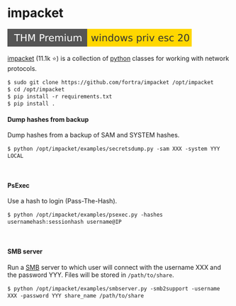 # impacket

[![windowsprivesc20](../../../../cybersecurity/_badges/thmp/windowsprivesc20.svg)](https://tryhackme.com/room/windowsprivesc20)

<div class="row row-cols-lg-2"><div>

[impacket](https://github.com/fortra/impacket) (11.1k ⭐) is a collection of [python](/programming-languages/high-level/scripting/python/index.md) classes for working with network protocols.

```shell!
$ sudo git clone https://github.com/fortra/impacket /opt/impacket
$ cd /opt/impacket
$ pip install -r requirements.txt
$ pip install .
```


</div><div>

#### Dump hashes from backup

Dump hashes from a backup of SAM and SYSTEM hashes.

```shell!
$ python /opt/impacket/examples/secretsdump.py -sam XXX -system YYY LOCAL
```

<br>

#### PsExec

Use a hash to login (Pass-The-Hash).

```shell!
$ python /opt/impacket/examples/psexec.py -hashes usernamehash:sessionhash username@IP
```

<br>

#### SMB server

Run a [SMB](../smb.md) server to which user will connect with the username XXX and the password YYY. Files will be stored in `/path/to/share`.

```shell!
$ python /opt/impacket/examples/smbserver.py -smb2support -username XXX -password YYY share_name /path/to/share
```
</div></div>